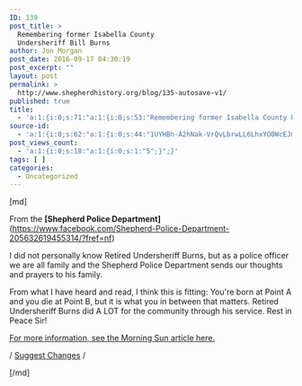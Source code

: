 ```yaml
---
ID: 139
post_title: >
  Remembering former Isabella County
  Undersheriff Bill Burns
author: Jon Morgan
post_date: 2016-09-17 04:30:19
post_excerpt: ""
layout: post
permalink: >
  http://www.shepherdhistory.org/blog/135-autosave-v1/
published: true
title:
  - 'a:1:{i:0;s:71:"a:1:{i:0;s:53:"Remembering former Isabella County Undersheriff Burns";}";}'
source-id:
  - 'a:1:{i:0;s:62:"a:1:{i:0;s:44:"1UYHBh-A2hNak-VrQvLbrwLL6LhxYO0WcEJmCZJjCgXI";}";}'
post_views_count:
  - 'a:1:{i:0;s:18:"a:1:{i:0;s:1:"5";}";}'
tags: [ ]
categories:
  - Uncategorized
---
```

[md]

From the <strong>[Shepherd Police Department]</strong>(https://www.facebook.com/Shepherd-Police-Department-205632619455314/?fref=nf)

I did not personally know Retired Undersheriff Burns, but as a police officer we are all family and the Shepherd Police Department sends our thoughts and prayers to his family.

From what I have heard and read, I think this is fitting: You're born at Point A and you die at Point B, but it is what you in between that matters. Retired Undersheriff Burns did A LOT for the community through his service. Rest in Peace Sir!

<a href="http://www.themorningsun.com/general-news/20160814/longtime-isabella-undersheriff-dies">For more information, see the Morning Sun article here.</a>

/ <a href="https://docs.google.com/document/d/1UYHBh-A2hNak-VrQvLbrwLL6LhxYO0WcEJmCZJjCgXI/edit?usp=sharing">Suggest Changes</a> /

[/md]